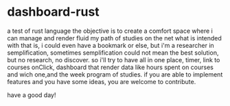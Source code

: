 # dashboard-rust
a test of rust language
the objective is to create a comfort space where i can manage and render fluid my path of studies on the net
what is intended with that is, i could even have a bookmark or else, but i'm a researcher in semplification, 
sometimes semplification could not mean the best solution, but no research, no discover.
so i'll try to have all in one place, timer, link to courses onClick, dashboard that render data like hours spent on courses and wich one,and the week program of studies.
if you are able to implement features and you have some ideas, you are welcome to contribute.

have a good day!
